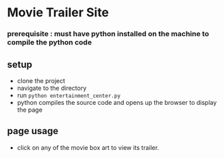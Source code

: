 # Movie Trailer Site

### prerequisite : must have python installed on the machine to compile the python code
## setup
- clone the project
- navigate to the directory
- run `python entertainment_center.py`
- python compiles the source code and opens up the browser to display the page

## page usage
- click on any of the movie box art to view its trailer.